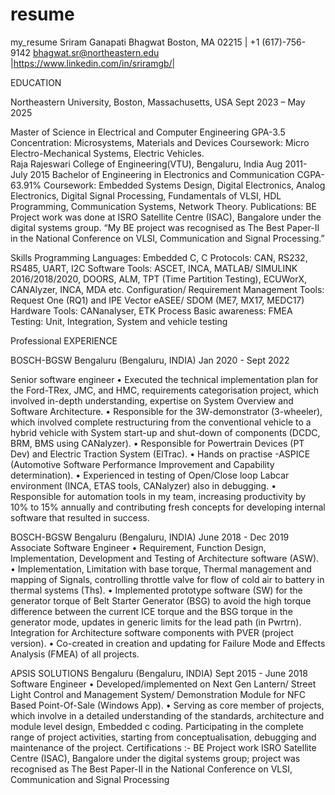 # resume
my_resume
Sriram Ganapati Bhagwat
Boston, MA 02215	|	+1 (617)-756-9142
bhagwat.sr@northeastern.edu |https://www.linkedin.com/in/sriramgb/|

EDUCATION
 
Northeastern University, Boston, Massachusetts, USA                                       			       Sept 2023 – May 2025
 
Master of Science in Electrical and Computer Engineering                                                            GPA-3.5
Concentration: Microsystems, Materials and Devices
Coursework: Micro Electro-Mechanical Systems, Electric Vehicles.  
Raja Rajeswari College of Engineering(VTU), Bengaluru, India                                       			 Aug 2011- July 2015
Bachelor of Engineering in Electronics and Communication			                                                  CGPA- 63.91%
Coursework: Embedded Systems Design, Digital Electronics, Analog Electronics, Digital Signal Processing, Fundamentals of VLSI, HDL Programming, Communication Systems, Network Theory.
Publications: BE Project work was done at ISRO Satellite Centre (ISAC), Bangalore under the digital systems group. “My BE project was recognised as The Best Paper-II in the National Conference on VLSI, Communication and Signal Processing.”

Skills
Programming Languages: Embedded C, C
Protocols: CAN, RS232, RS485, UART, I2C
Software Tools: ASCET, INCA, MATLAB/ SIMULINK 2016/2018/2020, DOORS, ALM, TPT (Time Partition Testing), ECUWorX, CANAlyzer, INCA, MDA etc. 
Configuration/ Requirement Management Tools: Request One (RQ1) and IPE Vector eASEE/ SDOM (ME7, MX17, MEDC17) 
Hardware Tools: CANanalyser, ETK
Process Basic awareness: FMEA Testing: Unit, Integration, System and vehicle testing

Professional EXPERIENCE
 
BOSCH-BGSW Bengaluru (Bengaluru, INDIA)
                                                                                                          Jan 2020 - Sept 2022
 
Senior software engineer
•	Executed the technical implementation plan for the Ford-TRex, JMC, and HMC, requirements categorisation project, which involved in-depth understanding, expertise on System Overview and Software Architecture. 
•	Responsible for the 3W-demonstrator (3-wheeler), which involved complete restructuring from the conventional vehicle to a hybrid vehicle with System start-up and shut-down of components (DCDC, BRM, BMS using CANalyzer).
•	Responsible for Powertrain Devices (PT Dev) and Electric Traction System (ElTrac).
•	Hands on practise -ASPICE (Automotive Software Performance Improvement and Capability determination).
•	Experienced in testing of Open/Close loop Labcar environment (INCA, ETAS tools, CANalyzer) also in debugging. 
•	Responsible for automation tools in my team, increasing productivity by 10% to 15% annually and contributing fresh concepts for developing internal software that resulted in success.

BOSCH-BGSW Bengaluru (Bengaluru, INDIA)                                                           	     June 2018 - Dec 2019
Associate Software Engineer
•	Requirement, Function Design, Implementation, Development and Testing of Architecture software (ASW). 
•	Implementation, Limitation with base torque, Thermal management and mapping of Signals, controlling throttle valve for flow of cold air to battery in thermal systems (Ths). 
•	Implemented prototype software (SW) for the generator torque of Belt Starter Generator (BSG) to avoid the high torque difference between the current ICE torque and the BSG torque in the generator mode, updates in generic limits for the lead path (in Pwrtrn). Integration for Architecture software components with PVER (project version).
•	Co-created in creation and updating for Failure Mode and Effects Analysis (FMEA) of all projects.

APSIS SOLUTIONS Bengaluru (Bengaluru, INDIA)                                                  	         Sept 2015 - June 2018
Software Engineer
•	Developed/implemented on Next Gen Lantern/ Street Light Control and Management System/ Demonstration Module for NFC Based Point-Of-Sale (Windows App).
•	Serving as core member of projects, which involve in a detailed understanding of the standards, architecture and module level design, Embedded c coding. Participating in the complete range of project activities, starting from conceptualisation, debugging and maintenance of the project.
Certifications :- BE Project work ISRO Satellite Centre (ISAC), Bangalore under the digital systems group; project was recognised as The Best Paper-II in the National Conference on VLSI, Communication and Signal Processing
